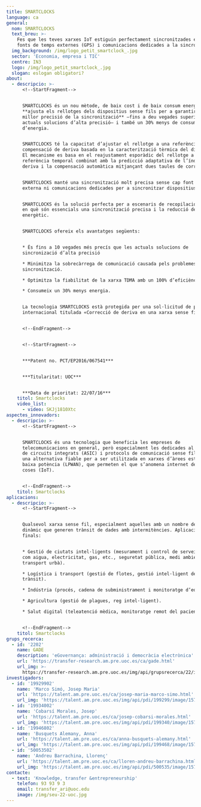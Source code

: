 ```yaml
---
title: SMARTCLOCKS
language: ca
general:
  nom: SMARTCLOCKS
  text_breu: >-
    Fes que les teves xarxes IoT estiguin perfectament sincronitzades eliminant
    fonts de temps externes (GPS) i comunicacions dedicades a la sincronització
  img_background: /img/logo_petit_smartclock_.jpg
  sector: 'Economia, empresa i TIC'
  centre: IN3
  logo: /img/logo_petit_smartclock_.jpg
  slogan: eslogan obligatori?
about:
  - descripcio: >-
      <!--StartFragment-->


      SMARTCLOCKS és un nou mètode, de baix cost i de baix consum energètic que
      **ajusta els rellotges dels dispositius sense fils per a garantir una
      millor precisió de la sincronització** —fins a deu vegades superior a les
      actuals solucions d’alta precisió— i també un 30% menys de consum
      d’energia.


      SMARTCLOCKS té la capacitat d’ajustar el rellotge a una referència amb una
      compensació de deriva basada en la caracterització tèrmica del dispositiu.
      El mecanisme es basa en el reajustament esporàdic del rellotge a font de
      referència temporal combinat amb la predicció adaptativa de l’índex de
      deriva i la compensació automàtica mitjançant dues taules de correcció.


      SMARTCLOCKS manté una sincronització molt precisa sense cap font de temps
      externa ni comunicacions dedicades per a sincronitzar dispositius.


      SMARTCLOCKS és la solució perfecta per a escenaris de recopilació de dades
      en què són essencials una sincronització precisa i la reducció del consum
      energètic.


      SMARTCLOCKS ofereix els avantatges següents:


      * És fins a 10 vegades més precís que les actuals solucions de
      sincronizació d’alta precisió

      * Minimitza la sobrecàrrega de comunicació causada pels problemes de
      sincronització.

      * Optimitza la fiabilitat de la xarxa TDMA amb un 100% d’eficiència.

      * Consumeix un 30% menys energia.


      La tecnologia SMARTCLOCKS està protegida per una sol·licitud de patent
      internacional titulada «Correcció de deriva en una xarxa sense fil».


      <!--EndFragment-->


      <!--StartFragment-->


      ***Patent no. PCT/EP2016/067541***


      ***Titularitat: UOC***


      ***Data de prioritat: 22/07/16***
    titol: Smartclocks
    video_list:
      - video: SKJj1810Xtc
aspectes_innovadors:
  - descripcio: >-
      <!--StartFragment-->


      SMARTCLOCKS és una tecnologia que beneficia les empreses de
      telecomunicacions en general, però especialment les dedicades al disseny
      de circuits integrats (ASIC) i protocols de comunicació sense fil. HSS és
      una alternativa fiable per a ser utilitzada en xarxes d’àrees esteses de
      baixa potència (LPWAN), que permeten el que s’anomena internet de les
      coses (IoT).


      <!--EndFragment-->
    titol: Smartclocks
aplicacions:
  - descripcio: >-
      <!--StartFragment-->


      Qualsevol xarxa sense fil, especialment aquelles amb un nombre de nodes
      dinàmic que generen trànsit de dades amb intermitències. Aplicacions
      finals: 


      * Gestió de ciutats intel·ligents (mesurament i control de serveis públics
      com aigua, electricitat, gas, etc., seguretat pública, medi ambient i
      transport urbà). 

      * Logística i transport (gestió de flotes, gestió intel·ligent del
      trànsit). 

      * Indústria (procés, cadena de subministrament i monitoratge d’equips). 

      * Agricultura (gestió de plagues, reg intel·ligent). 

      * Salut digital (teleatenció mèdica, monitoratge remot del pacient, etc.).


      <!--EndFragment-->
    titol: Smartclocks
grups_recerca:
  - id: '2202'
    name: GADE
    description: 'eGovernança: administració i democràcia electrònica'
    url: 'https://transfer-research.am.pre.uoc.es/ca/gade.html'
    url_img: >-
      https://transfer-research.am.pre.uoc.es/img/api/grupsrecerca/22/image/1581319786424
investigadors:
  - id: '19929902'
    name: 'Marco Simó, Josep Maria'
    url: 'https://talent.am.pre.uoc.es/ca/josep-maria-marco-simo.html'
    url_img: 'https://talent.am.pre.uoc.es/img/api/pdi/199299/image/1574954315497'
  - id: '19934002'
    name: 'Cobarsí Morales, Josep'
    url: 'https://talent.am.pre.uoc.es/ca/josep-cobarsi-morales.html'
    url_img: 'https://talent.am.pre.uoc.es/img/api/pdi/199340/image/1573925681278'
  - id: '19946802'
    name: 'Busquets Alemany, Anna'
    url: 'https://talent.am.pre.uoc.es/ca/anna-busquets-alemany.html'
    url_img: 'https://talent.am.pre.uoc.es/img/api/pdi/199468/image/1573926377696'
  - id: '50053502'
    name: 'Andreu Barrachina, Llorenç'
    url: 'https://talent.am.pre.uoc.es/ca/lloren-andreu-barrachina.html'
    url_img: 'https://talent.am.pre.uoc.es/img/api/pdi/500535/image/1573926817088'
contacte:
  - text: 'Knowledge, transfer &entrepreneurship'
    telefon: 93 93 9 3
    email: transfer_ari@uoc.edu
    image: /img/seu-22-uoc.jpg
---
```

